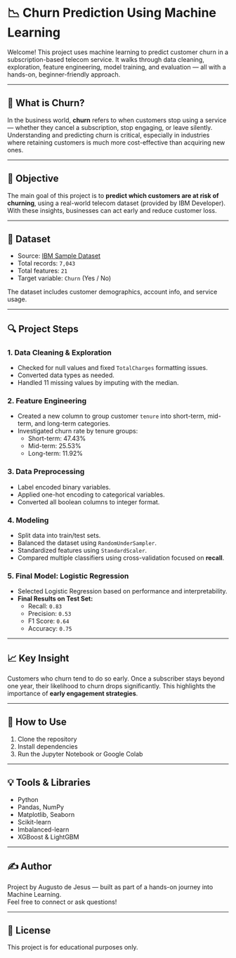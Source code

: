 # 📉 Churn Prediction Using Machine Learning

Welcome! This project uses machine learning to predict customer churn in a subscription-based telecom service. It walks through data cleaning, exploration, feature engineering, model training, and evaluation — all with a hands-on, beginner-friendly approach.

---

## 📌 What is Churn?

In the business world, **churn** refers to when customers stop using a service — whether they cancel a subscription, stop engaging, or leave silently. Understanding and predicting churn is critical, especially in industries where retaining customers is much more cost-effective than acquiring new ones.

---

## 🧠 Objective

The main goal of this project is to **predict which customers are at risk of churning**, using a real-world telecom dataset (provided by IBM Developer). With these insights, businesses can act early and reduce customer loss.

---

## 📂 Dataset

- Source: [IBM Sample Dataset](https://raw.githubusercontent.com/carlosfab/dsnp2/master/datasets/WA_Fn-UseC_-Telco-Customer-Churn.csv)
- Total records: `7,043`
- Total features: `21`
- Target variable: `Churn` (Yes / No)

The dataset includes customer demographics, account info, and service usage.

---

## 🔍 Project Steps

### 1. Data Cleaning & Exploration
- Checked for null values and fixed `TotalCharges` formatting issues.
- Converted data types as needed.
- Handled 11 missing values by imputing with the median.

### 2. Feature Engineering
- Created a new column to group customer `tenure` into short-term, mid-term, and long-term categories.
- Investigated churn rate by tenure groups:
  - Short-term: 47.43%
  - Mid-term: 25.53%
  - Long-term: 11.92%

### 3. Data Preprocessing
- Label encoded binary variables.
- Applied one-hot encoding to categorical variables.
- Converted all boolean columns to integer format.

### 4. Modeling
- Split data into train/test sets.
- Balanced the dataset using `RandomUnderSampler`.
- Standardized features using `StandardScaler`.
- Compared multiple classifiers using cross-validation focused on **recall**.

### 5. Final Model: Logistic Regression
- Selected Logistic Regression based on performance and interpretability.
- **Final Results on Test Set:**
  - Recall: `0.83`
  - Precision: `0.53`
  - F1 Score: `0.64`
  - Accuracy: `0.75`

---

## 📈 Key Insight

Customers who churn tend to do so early. Once a subscriber stays beyond one year, their likelihood to churn drops significantly. This highlights the importance of **early engagement strategies**.

---

## 🚀 How to Use

1. Clone the repository  
2. Install dependencies  
3. Run the Jupyter Notebook or Google Colab

---

## 💡 Tools & Libraries

- Python
- Pandas, NumPy
- Matplotlib, Seaborn
- Scikit-learn
- Imbalanced-learn
- XGBoost & LightGBM

---

## ✍️ Author

Project by Augusto de Jesus — built as part of a hands-on journey into Machine Learning.  
Feel free to connect or ask questions!

---

## 📎 License

This project is for educational purposes only.
